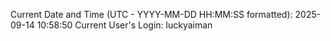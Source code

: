 Current Date and Time (UTC - YYYY-MM-DD HH:MM:SS formatted): 2025-09-14 10:58:50
Current User's Login: luckyaiman
